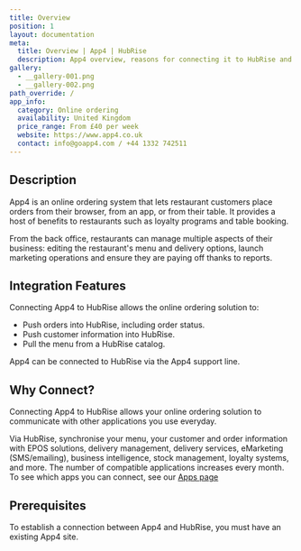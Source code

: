 ```yaml
---
title: Overview
position: 1
layout: documentation
meta:
  title: Overview | App4 | HubRise
  description: App4 overview, reasons for connecting it to HubRise and summary of integrated features. Synchronise data between your online ordering solution and your apps.
gallery:
  - __gallery-001.png
  - __gallery-002.png
path_override: /
app_info:
  category: Online ordering
  availability: United Kingdom
  price_range: From £40 per week
  website: https://www.app4.co.uk
  contact: info@goapp4.com / +44 1332 742511
---
```


## Description

App4 is an online ordering system that lets restaurant customers place orders from their browser, from an app, or from their table. It provides a host of benefits to restaurants such as loyalty programs and table booking.

From the back office, restaurants can manage multiple aspects of their business: editing the restaurant's menu and delivery options, launch marketing operations and ensure they are paying off thanks to reports.

## Integration Features

Connecting App4 to HubRise allows the online ordering solution to:

- Push orders into HubRise, including order status.
- Push customer information into HubRise.
- Pull the menu from a HubRise catalog.

App4 can be connected to HubRise via the App4 support line.

## Why Connect?

Connecting App4 to HubRise allows your online ordering solution to communicate with other applications you use everyday.

Via HubRise, synchronise your menu, your customer and order information with EPOS solutions, delivery management, delivery services, eMarketing (SMS/emailing), business intelligence, stock management, loyalty systems, and more. The number of compatible applications increases every month. To see which apps you can connect, see our [Apps page](/apps)

## Prerequisites

To establish a connection between App4 and HubRise, you must have an existing App4 site.
